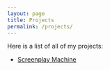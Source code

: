 ```yaml
---
layout: page
title: Projects
permalink: /projects/
---
```


Here is a list of all of my projects:
<ul>
  <li><a href="https://mdfleming3.github.io/projects/screenplay-machine">Screenplay Machine</a></li>
</ul>
